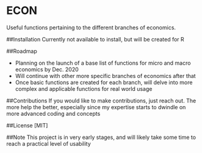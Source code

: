 # ECON
Useful functions pertaining to the different branches of economics.

##Installation
Currently not available to install, but will be created for R

##Roadmap
- Planning on the launch of a base list of functions for micro and macro economics by Dec. 2020
- Will continue with other more specific branches of economics after that
- Once basic functions are created for each branch, will delve into more complex and applicable functions for real world usage

##Contributions
If you would like to make contributions, just reach out. The more help the better, especially since my expertise starts to dwindle on more advanced coding and concepts

##License
[MIT]

##Note
This project is in very early stages, and will likely take some time to reach a practical level of usability 

